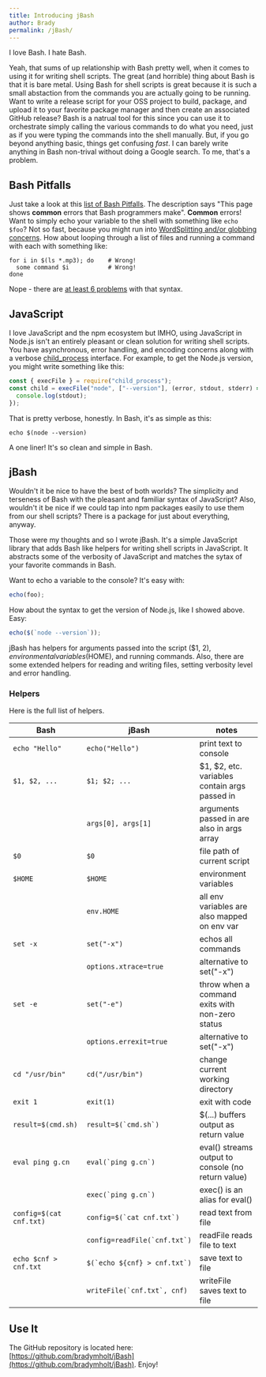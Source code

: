 ```yaml
---
title: Introducing jBash
author: Brady
permalink: /jBash/
---
```


I love Bash. I hate Bash.

Yeah, that sums of up relationship with Bash pretty well, when it comes to using it for writing shell scripts. The great (and horrible) thing about Bash is that it is bare metal. Using Bash for shell scripts is great because it is such a small abstaction from the commands you are actually going to be running. Want to write a release script for your OSS project to build, package, and upload it to your favorite package manager and then create an associated GitHub release? Bash is a natrual tool for this since you can use it to orchestrate simply calling the various commands to do what you need, just as if you were typing the commands into the shell manually. But, if you go beyond anything basic, things get confusing _fast_. I can barely write anything in Bash non-trival without doing a Google search. To me, that's a problem.

## Bash Pitfalls

Just take a look at this [list of Bash Pitfalls](http://mywiki.wooledge.org/BashPitfalls). The description says "This page shows **common** errors that Bash programmers make". **Common** errors! Want to simply echo your variable to the shell with something like `echo $foo`? Not so fast, because you might run into [WordSplitting and/or globbing concerns](http://mywiki.wooledge.org/BashPitfalls#echo_.24foo). How about looping through a list of files and running a command with each with something like:

```shell
for i in $(ls *.mp3); do    # Wrong!
  some command $i           # Wrong!
done
```

Nope - there are [at least 6 problems](http://mywiki.wooledge.org/BashPitfalls#for_i_in_.24.28ls_.2A.mp3.29) with that syntax.

## JavaScript

I love JavaScript and the npm ecosystem but IMHO, using JavaScript in Node.js isn't an entirely pleasant or clean solution for writing shell scripts. You have asynchronous, error handling, and encoding concerns along with a verbose [child_process](https://nodejs.org/api/child_process.html#child_process_child_process) interface. For example, to get the Node.js version, you might write something like this:

```js
const { execFile } = require("child_process");
const child = execFile("node", ["--version"], (error, stdout, stderr) => {
  console.log(stdout);
});
```

That is pretty verbose, honestly. In Bash, it's as simple as this:

```shell
echo $(node --version)
```

A one liner! It's so clean and simple in Bash.

## jBash

Wouldn't it be nice to have the best of both worlds? The simplicity and terseness of Bash with the pleasant and familiar syntax of JavaScript? Also, wouldn't it be nice if we could tap into npm packages easily to use them from our shell scripts? There is a package for just about everything, anyway.

Those were my thoughts and so I wrote jBash. It's a simple JavaScript library that adds Bash like helpers for writing shell scripts in JavaScript. It abstracts some of the verbosity of JavaScript and matches the sytax of your favorite commands in Bash.

Want to echo a variable to the console? It's easy with:

```js
echo(foo);
```

How about the syntax to get the version of Node.js, like I showed above. Easy:

```js
echo($(`node --version`));
```

jBash has helpers for arguments passed into the script ($1, $2), environmental variables ($HOME), and running commands. Also, there are some extended helpers for reading and writing files, setting verbosity level and error handling.

### Helpers

Here is the full list of helpers.

| Bash                    | jBash                            | notes                                              |
| ----------------------- | -------------------------------- | -------------------------------------------------- |
| `echo "Hello"`          | `echo("Hello")`                  | print text to console                              |
| `$1, $2, ...`           | `$1; $2; ...`                    | $1, $2, etc. variables contain args passed in      |
|                         | `args[0], args[1]`               | arguments passed in are also in args array         |
| `$0`                    | `$0`                             | file path of current script                        |
| `$HOME`                 | `$HOME`                          | environment variables                              |
|                         | `env.HOME`                       | all env variables are also mapped on env var       |
| `set -x`                | `set("-x")`                      | echos all commands                                 |
|                         | `options.xtrace=true`            | alternative to set("-x")                           |
| `set -e`                | `set("-e")`                      | throw when a command exits with non-zero status    |
|                         | `options.errexit=true`           | alternative to set("-x")                           |
| `cd "/usr/bin"`         | `cd("/usr/bin")`                 | change current working directory                   |
| `exit 1`                | `exit(1)`                        | exit with code                                     |
| `result=$(cmd.sh)`      | `` result=$(`cmd.sh`) ``         | $(...) buffers output as return value              |
| `eval ping g.cn`        | `` eval(`ping g.cn`) ``          | eval() streams output to console (no return value) |
|                         | `` exec(`ping g.cn`) ``          | exec() is an alias for eval()                      |
| `config=$(cat cnf.txt)` | `` config=$(`cat cnf.txt`) ``    | read text from file                                |
|                         | `` config=readFile(`cnf.txt`) `` | readFile reads file to text                        |
| `echo $cnf > cnf.txt`   | `` $(`echo ${cnf} > cnf.txt`) `` | save text to file                                  |
|                         | `` writeFile(`cnf.txt`, cnf) ``  | writeFile saves text to file                       |

## Use It

The GitHub repository is located here: [https://github.com/bradymholt/jBash](https://github.com/bradymholt/jBash). Enjoy!
